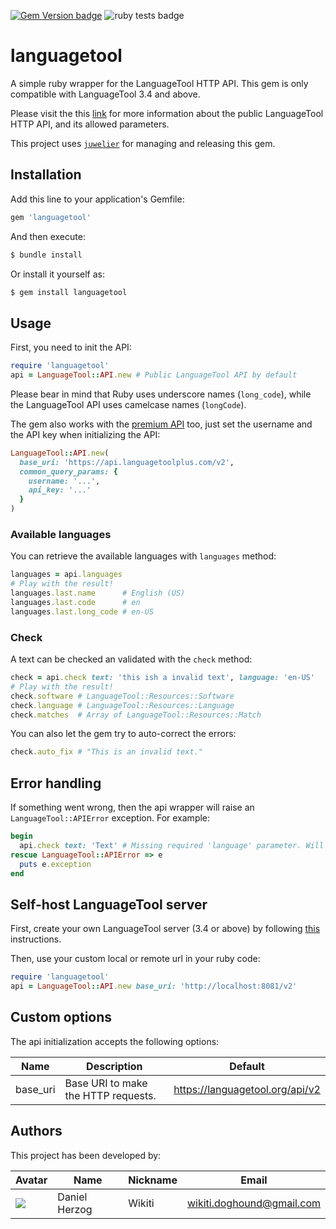 [![Gem Version badge](https://badge.fury.io/rb/languagetool.svg)](https://badge.fury.io/rb/languagetool) ![ruby tests badge](https://github.com/wikiti/languagetool-ruby/actions/workflows/test/badge.svg)

# languagetool

A simple ruby wrapper for the LanguageTool HTTP API. This gem is only compatible with LanguageTool 3.4 and above.

Please visit the this [link](https://languagetool.org/http-api/swagger-ui/#/default) for more information about the public LanguageTool HTTP API, and its allowed parameters.

This project uses [`juwelier`](https://github.com/technicalpickles/juwelier) for managing and releasing this gem.

## Installation

Add this line to your application's Gemfile:

```ruby
gem 'languagetool'
```

And then execute:

```sh
$ bundle install
```

Or install it yourself as:

```sh
$ gem install languagetool
```

## Usage

First, you need to init the API:

```ruby
require 'languagetool'
api = LanguageTool::API.new # Public LanguageTool API by default
```

Please bear in mind that Ruby uses underscore names (`long_code`), while the LanguageTool API uses camelcase names (`longCode`).

The gem also works with the [premium API](https://languagetool.org/http-api/) too, just set the username and the API key when initializing the API:

```ruby
LanguageTool::API.new(
  base_uri: 'https://api.languagetoolplus.com/v2',
  common_query_params: {
    username: '...',
    api_key: '...'
  }
)
```

### Available languages

You can retrieve the available languages with `languages` method:

```ruby
languages = api.languages
# Play with the result!
languages.last.name      # English (US)
languages.last.code      # en
languages.last.long_code # en-US
```

### Check

A text can be checked an validated with the `check` method:

```ruby
check = api.check text: 'this ish a invalid text', language: 'en-US'
# Play with the result!
check.software # LanguageTool::Resources::Software
check.language # LanguageTool::Resources::Language
check.matches  # Array of LanguageTool::Resources::Match
```

You can also let the gem try to auto-correct the errors:

```ruby
check.auto_fix # "This is an invalid text."
```

## Error handling

If something went wrong, then the api wrapper will raise an `LanguageTool::APIError` exception. For example:

```ruby
begin
  api.check text: 'Text' # Missing required 'language' parameter. Will raise a LanguageTool::APIError
rescue LanguageTool::APIError => e
  puts e.exception
end
```

## Self-host LanguageTool server

First, create your own LanguageTool server (3.4 or above) by following [this](http://wiki.languagetool.org/http-server) instructions.

Then, use your custom local or remote url in your ruby code:

```ruby
require 'languagetool'
api = LanguageTool::API.new base_uri: 'http://localhost:8081/v2'
```

## Custom options

The api initialization accepts the following options:

| Name | Description | Default |
| ---- | ----------- | ------- |
| base_uri | Base URI to make the HTTP requests. | https://languagetool.org/api/v2 |

## Authors

This project has been developed by:

| Avatar | Name | Nickname | Email |
| ------- | ------------- | --------- | ------------------ |
| ![](http://www.gravatar.com/avatar/2ae6d81e0605177ba9e17b19f54e6b6c.jpg?s=64)  | Daniel Herzog | Wikiti | [wikiti.doghound@gmail.com](mailto:wikiti.doghound@gmail.com) |
